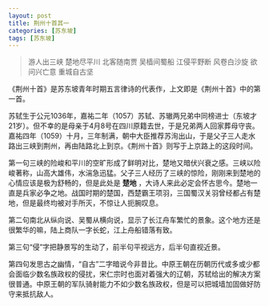```yaml
---
layout: post
title: 荆州十首其一
categories: [苏东坡]
tags: [苏东坡]
---
```


> 游人出三峡 楚地尽平川
> 北客随南贾 吴樯间蜀船
> 江侵平野断 风卷白沙旋
> 欲问兴亡意 重城自古坚

《荆州十首》是苏东坡青年时期五言律诗的代表作，上文即是《荆州十首》中的第一首。

苏轼生于公元1036年，嘉祐二年（1057）苏轼、苏辙两兄弟中同榜进士（东坡才21岁）。但不幸的是母亲于4月8号在四川原籍去世，于是兄弟两人回家葬母守丧。嘉祐四年（1059）十月，三年制满，朝中大臣推荐苏洵出山，于是父子三人走水路出三峡到荆州，再由陆路北上到京。《荆州十首》则写于上京路上的这段时间。

第一句三峡的险峻和平川的空旷形成了鲜明对比，楚地又暗伏兴衰之感。三峡以险峻著称，山高大雄伟，水湍急迅猛。父子三人经历了三峡的惊险，刚刚来到楚地的心情应该是极为舒畅的，但是此处是 **楚地** ，大诗人来此必定会怀古思今。楚地一直是兵家必争之地。战国时期的楚国，西楚霸王项羽，三国蜀汉关羽曾经都占有楚地，但是最终均被对手所灭，不惊让人扼腕叹息。

第二句南北从纵向说、吴蜀从横向说，显示了长江舟车繁忙的景象。这个地方还是很繁华的嘛，陆上商队一字长蛇，江上舟船错落有致。

第三句“侵”字把静景写的生动了，前半句平视远方，后半句直视近景。

第四句发思古之幽情，“自古”二字暗说今非昔比。中原王朝在历朝历代或多或少都会面临少数名族政权的侵扰，宋仁宗时也面对着强大的辽朝，苏轼给出的解决方案很普通。中原王朝的军队骑射能力不如少数名族政权，但是可以把城墙加固做好防守来抵抗敌人。
